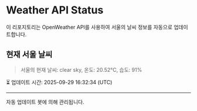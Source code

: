 
# Weather API Status

이 리포지토리는 OpenWeather API를 사용하여 서울의 날씨 정보를 자동으로 업데이트합니다.

## 현재 서울 날씨
> 서울의 현재 날씨: clear sky, 온도: 20.52°C, 습도: 91%

⏳ 업데이트 시간: 2025-09-29 16:32:34 (UTC)

---
자동 업데이트 봇에 의해 관리됩니다.

